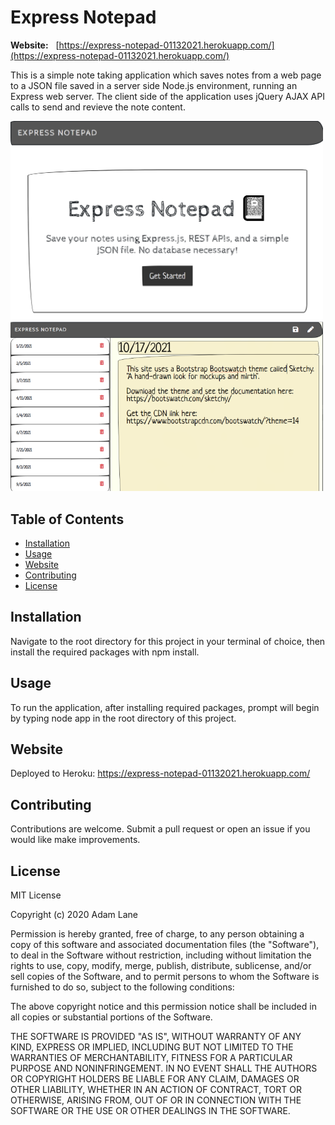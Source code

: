 # Express Notepad
 <b> Website:</b> &nbsp; [https://express-notepad-01132021.herokuapp.com/](https://express-notepad-01132021.herokuapp.com/)
 
  This is a simple note taking application which saves notes from a web page to a JSON file saved in a server side Node.js environment, running an Express web server. The client side of the application uses jQuery AJAX API calls to send and revieve the note content. 
  
<img src="./public/assets/images/snip2.png" alt="app homepage" style="width: 500px"/>
<br />
<img src="./public/assets/images/snip.png" alt="note page" style="width: 500px"/>
  
  ## Table of Contents
  * [Installation](#Installation)
  * [Usage](#Usage)
  * [Website](#website)
  * [Contributing](#Contributing)
  * [License](#License)

  ## Installation
  Navigate to the root directory for this project in your terminal of choice, then install the required packages with npm install.

  ## Usage
  To run the application, after installing required packages, prompt will begin by typing node app in the root directory of this project.

## Website
 Deployed to Heroku: https://express-notepad-01132021.herokuapp.com/

  ## Contributing
  Contributions are welcome. Submit a pull request or open an issue if you would like make improvements.

## License

MIT License

Copyright (c) 2020 Adam Lane

Permission is hereby granted, free of charge, to any person obtaining a copy of this software and associated documentation files (the "Software"), to deal in the Software without restriction, including without limitation the rights to use, copy, modify, merge, publish, distribute, sublicense, and/or sell copies of the Software, and to permit persons to whom the Software is furnished to do so, subject to the following conditions:

The above copyright notice and this permission notice shall be included in all copies or substantial portions of the Software.

THE SOFTWARE IS PROVIDED "AS IS", WITHOUT WARRANTY OF ANY KIND, EXPRESS OR IMPLIED, INCLUDING BUT NOT LIMITED TO THE WARRANTIES OF MERCHANTABILITY, FITNESS FOR A PARTICULAR PURPOSE AND NONINFRINGEMENT. IN NO EVENT SHALL THE AUTHORS OR COPYRIGHT HOLDERS BE LIABLE FOR ANY CLAIM, DAMAGES OR OTHER LIABILITY, WHETHER IN AN ACTION OF CONTRACT, TORT OR OTHERWISE, ARISING FROM, OUT OF OR IN CONNECTION WITH THE SOFTWARE OR THE USE OR OTHER DEALINGS IN THE SOFTWARE.
